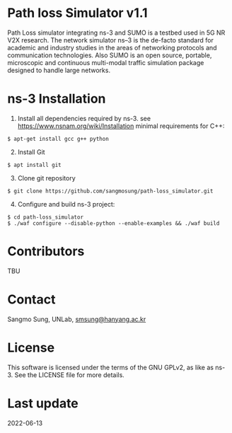 # Path loss Simulator v1.1

Path Loss simulator integrating ns-3 and SUMO is a testbed used in 5G NR V2X research. The network simulator ns–3 is the de-facto standard for academic and industry studies in the areas of networking protocols and communication technologies. Also SUMO is an open source, portable, microscopic and continuous multi-modal traffic simulation package designed to handle large networks.

# ns-3 Installation

1. Install all dependencies required by ns-3. 
see https://www.nsnam.org/wiki/Installation
  minimal requirements for C++:
  ```
  $ apt-get install gcc g++ python
  ```
2. Install Git
  ```
  $ apt install git
  ```
3. Clone git repository
  ```
  $ git clone https://github.com/sangmosung/path-loss_simulator.git
  ```
4. Configure and build ns-3 project:
  ```
  $ cd path-loss_simulator
  $ ./waf configure --disable-python --enable-examples && ./waf build
  ```
# Contributors
TBU

# Contact
Sangmo Sung, UNLab, smsung@hanyang.ac.kr

# License
This software is licensed under the terms of the GNU GPLv2, as like as ns-3. See the LICENSE file for more details.

# Last update 
2022-06-13
